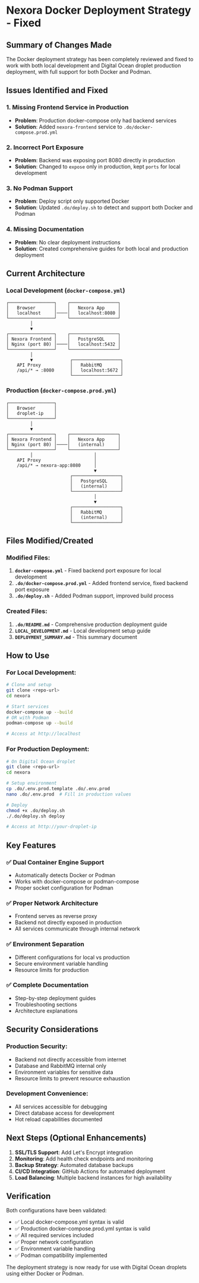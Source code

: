 # Nexora Docker Deployment Strategy - Fixed

## Summary of Changes Made

The Docker deployment strategy has been completely reviewed and fixed to work with both local development and Digital Ocean droplet production deployment, with full support for both Docker and Podman.

## Issues Identified and Fixed

### 1. **Missing Frontend Service in Production**
- **Problem**: Production docker-compose only had backend services
- **Solution**: Added `nexora-frontend` service to `.do/docker-compose.prod.yml`

### 2. **Incorrect Port Exposure**
- **Problem**: Backend was exposing port 8080 directly in production
- **Solution**: Changed to `expose` only in production, kept `ports` for local development

### 3. **No Podman Support**
- **Problem**: Deploy script only supported Docker
- **Solution**: Updated `.do/deploy.sh` to detect and support both Docker and Podman

### 4. **Missing Documentation**
- **Problem**: No clear deployment instructions
- **Solution**: Created comprehensive guides for both local and production deployment

## Current Architecture

### Local Development (`docker-compose.yml`)
```
┌─────────────────┐    ┌──────────────────┐
│   Browser       │    │   Nexora App     │
│   localhost     │────│   localhost:8080 │
└─────────────────┘    └──────────────────┘
         │
         ▼
┌─────────────────┐    ┌──────────────────┐
│ Nexora Frontend │    │   PostgreSQL     │
│ Nginx (port 80) │────│   localhost:5432 │
└─────────────────┘    └──────────────────┘
         │
         ▼              ┌──────────────────┐
    API Proxy           │   RabbitMQ       │
    /api/* → :8080      │   localhost:5672 │
                        └──────────────────┘
```

### Production (`docker-compose.prod.yml`)
```
┌─────────────────┐
│   Browser       │
│   droplet-ip    │
└─────────────────┘
         │
         ▼
┌─────────────────┐    ┌──────────────────┐
│ Nexora Frontend │    │   Nexora App     │
│ Nginx (port 80) │────│   (internal)     │
└─────────────────┘    └──────────────────┘
         │                       │
    API Proxy                    │
    /api/* → nexora-app:8080     │
                                 ▼
                        ┌──────────────────┐
                        │   PostgreSQL     │
                        │   (internal)     │
                        └──────────────────┘
                                 │
                                 ▼
                        ┌──────────────────┐
                        │   RabbitMQ       │
                        │   (internal)     │
                        └──────────────────┘
```

## Files Modified/Created

### Modified Files:
1. **`docker-compose.yml`** - Fixed backend port exposure for local development
2. **`.do/docker-compose.prod.yml`** - Added frontend service, fixed backend port exposure
3. **`.do/deploy.sh`** - Added Podman support, improved build process

### Created Files:
1. **`.do/README.md`** - Comprehensive production deployment guide
2. **`LOCAL_DEVELOPMENT.md`** - Local development setup guide
3. **`DEPLOYMENT_SUMMARY.md`** - This summary document

## How to Use

### For Local Development:
```bash
# Clone and setup
git clone <repo-url>
cd nexora

# Start services
docker-compose up --build
# OR with Podman
podman-compose up --build

# Access at http://localhost
```

### For Production Deployment:
```bash
# On Digital Ocean droplet
git clone <repo-url>
cd nexora

# Setup environment
cp .do/.env.prod.template .do/.env.prod
nano .do/.env.prod  # Fill in production values

# Deploy
chmod +x .do/deploy.sh
./.do/deploy.sh deploy

# Access at http://your-droplet-ip
```

## Key Features

### ✅ **Dual Container Engine Support**
- Automatically detects Docker or Podman
- Works with docker-compose or podman-compose
- Proper socket configuration for Podman

### ✅ **Proper Network Architecture**
- Frontend serves as reverse proxy
- Backend not directly exposed in production
- All services communicate through internal network

### ✅ **Environment Separation**
- Different configurations for local vs production
- Secure environment variable handling
- Resource limits for production

### ✅ **Complete Documentation**
- Step-by-step deployment guides
- Troubleshooting sections
- Architecture explanations

## Security Considerations

### Production Security:
- Backend not directly accessible from internet
- Database and RabbitMQ internal only
- Environment variables for sensitive data
- Resource limits to prevent resource exhaustion

### Development Convenience:
- All services accessible for debugging
- Direct database access for development
- Hot reload capabilities documented

## Next Steps (Optional Enhancements)

1. **SSL/TLS Support**: Add Let's Encrypt integration
2. **Monitoring**: Add health check endpoints and monitoring
3. **Backup Strategy**: Automated database backups
4. **CI/CD Integration**: GitHub Actions for automated deployment
5. **Load Balancing**: Multiple backend instances for high availability

## Verification

Both configurations have been validated:
- ✅ Local docker-compose.yml syntax is valid
- ✅ Production docker-compose.prod.yml syntax is valid
- ✅ All required services included
- ✅ Proper network configuration
- ✅ Environment variable handling
- ✅ Podman compatibility implemented

The deployment strategy is now ready for use with Digital Ocean droplets using either Docker or Podman.